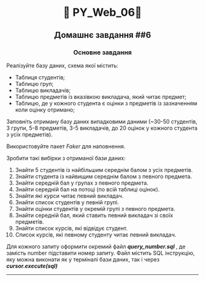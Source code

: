 #  <p align="center">:robot:  PY_Web_06:robot:  </p>

## <p align="center">Домашнє завдання ##6</p>

### <p align="center">Основне завдання</p>

  Реалізуйте базу даних, схема якої містить:
  - Таблиця студентів;
  - Таблицю груп;
  - Таблицю викладачів;
  - Таблицю предметів із вказівкою викладача, який читає предмет;
  - Таблицю, де у кожного студента є оцінки з предметів із зазначенням коли оцінку отримано;

Заповніть отриману базу даних випадковими даними (~30-50 студентів, 3 групи, 5-8 предметів, 3-5 викладачів, до 20 оцінок у кожного студента з усіх предметів). 

Використовуйте пакет _Faker_ для наповнення.

Зробити такі вибірки з отриманої бази даних:

1. Знайти 5 студентів із найбільшим середнім балом з усіх предметів.
2. Знайти студента із найвищим середнім балом з певного предмета.
3. Знайти середній бал у групах з певного предмета.
4. Знайти середній бал на потоці (по всій таблиці оцінок).
5. Знайти які курси читає певний викладач.
6. Знайти список студентів у певній групі.
7. Знайти оцінки студентів у окремій групі з певного предмета.
8. Знайти середній бал, який ставить певний викладач зі своїх предметів.
9. Знайти список курсів, які відвідує студент.
10. Список курсів, які певному студенту читає певний викладач.


Для кожного запиту оформити окремий файл ***query_number.sql*** , де замість number підставити номер запиту. Файл містить SQL інструкцію, яку можна виконати як у терміналі бази даних, так і через ***cursor.execute(sql)***

---
